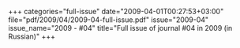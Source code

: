 +++
categories="full-issue"
date="2009-04-01T00:27:53+03:00"
file="pdf/2009/04/2009-04-full-issue.pdf"
issue="2009-04"
issue_name="2009 - #04"
title="Full issue of journal #04 in 2009 (in Russian)"
+++